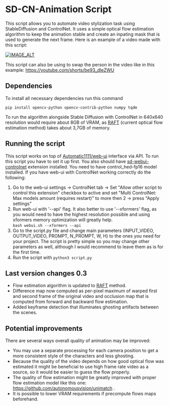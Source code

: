 # SD-CN-Animation Script
This script allows you to automate video stylization task using StableDiffusion and ControlNet. It uses a simple optical flow estimation algorithm to keep the animation stable and create an inpating mask that is used to generate the next frame. Here is an example of a video made with this script:

[![IMAGE_ALT](https://img.youtube.com/vi/j-0niEMm6DU/0.jpg)](https://youtu.be/j-0niEMm6DU)

This script can also be using to swap the person in the video like in this example: https://youtube.com/shorts/be93_dIeZWU

## Dependencies
To install all necessary dependencies run this command
```
pip install opencv-python opencv-contrib-python numpy tqdm
```

To run the algorithm alongside Stable Diffusion with ControlNet in 640x640 resolution would require about 8GB of VRAM, as [RAFT](https://github.com/princeton-vl/RAFT) (current optical flow estimation method) takes about 3,7GB of memory.

## Running the script
This script works on top of [Automatic1111/web-ui](https://github.com/AUTOMATIC1111/stable-diffusion-webui) interface via API. To run this script you have to set it up first. You also should have [sd-webui-controlnet](https://github.com/Mikubill/sd-webui-controlnet) extension installed. You need to have control_hed-fp16 model installed. If you have web-ui with ControlNet working correctly do the following:
1. Go to the web-ui settings -> ControlNet tab -> Set "Allow other script to control this extension" checkbox to active and set "Multi ControlNet: Max models amount (requires restart)" to more then 2 -> press "Apply settings"
2. Run web-ui with '--api' flag. It also better to use '--xformers' flag, as you would need to have the highest resolution possible and using xformers memory optimization will greatly help.   
```bash webui.sh --xformers --api```
3. Go to the script.py file and change main parameters (INPUT_VIDEO, OUTPUT_VIDEO, PROMPT, N_PROMPT, W, H) to the ones you need for your project. The script is pretty simple so you may change other parameters as well, although I would recommend to leave them as is for the first time.
4. Run the script with ```python3 script.py```

<!---
## Last version changes 0.4
* Fixed issue with extreme blur accumulating at the static parts of the video
-->

## Last version changes 0.3
* Flow estimation algorithm is updated to [RAFT](https://github.com/princeton-vl/RAFT) method.
* Difference map now computed as per-pixel maximum of warped first and second frame of the original video and occlusion map that is computed from forward and backward flow estimation.
* Added keyframe detection that illuminates ghosting artifacts between the scenes.

## Potential improvements
There are several ways overall quality of animation may be improved:
* You may use a separate processing for each camera position to get a more consistent style of the characters and less ghosting.
* Because the quality of the video depends on how good optical flow was estimated it might be beneficial to use high frame rate video as a source, so it would be easier to guess the flow properly.
* The quality of flow estimation might be greatly improved with proper flow estimation model like this one: https://github.com/autonomousvision/unimatch .
* It is possible to lower VRAM requirements if precompute flows maps beforehand. 